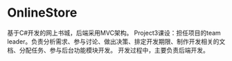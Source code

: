 # OnlineStore
基于C#开发的网上书城，后端采用MVC架构。
Project3课设：担任项目的team leader。负责分析需求、参与讨论、做出决策、排定开发期限、制作开发相关的文档、分配任务、参与后台功能模块开发。
开发过程中，主要负责后端开发。
